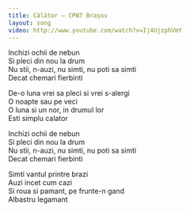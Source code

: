 ```yaml
---
title: Călător – CPNT Brașov
layout: song
video: http://www.youtube.com/watch?v=Ij4UjzphVmY
---
```


Inchizi ochii de nebun  
Si pleci din nou la drum  
Nu stii, n-auzi, nu simti, nu poti sa simti  
Decat chemari fierbinti  

De-o luna vrei sa pleci si vrei s-alergi  
O noapte sau pe veci  
O luna si un nor, in drumul lor  
Esti simplu calator  

Inchizi ochii de nebun  
Si pleci din nou la drum  
Nu stii, n-auzi, nu simti, nu poti sa simti  
Decat chemari fierbinti  

Simti vantul printre brazi  
Auzi incet cum cazi  
Si roua si pamant, pe frunte-n gand  
Albastru legamant  
